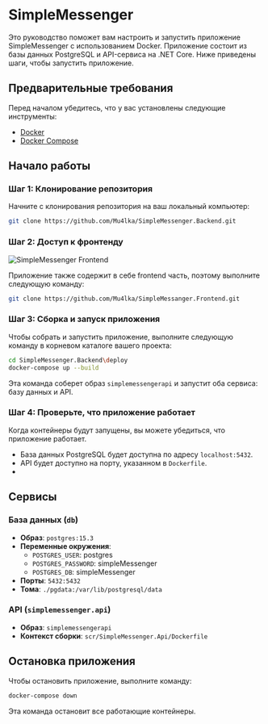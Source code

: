 # SimpleMessenger

Это руководство поможет вам настроить и запустить приложение SimpleMessenger с использованием Docker. Приложение состоит из базы данных PostgreSQL и API-сервиса на .NET Core. Ниже приведены шаги, чтобы запустить приложение.

## Предварительные требования

Перед началом убедитесь, что у вас установлены следующие инструменты:

- [Docker](https://www.docker.com/)
- [Docker Compose](https://docs.docker.com/compose/)

## Начало работы

### Шаг 1: Клонирование репозитория

Начните с клонирования репозитория на ваш локальный компьютер:

```bash
git clone https://github.com/Mu4lka/SimpleMessenger.Backend.git
```

### Шаг 2: Доступ к фронтенду
![SimpleMessenger Frontend](https://github.com/Mu4lka/SimpleMessanger.Frontend/blob/main/simpleMessangerFront.png)

Приложение также содержит в себе frontend часть, поэтому выполните следующую команду:

```bash
git clone https://github.com/Mu4lka/SimpleMessanger.Frontend.git
```

### Шаг 3: Сборка и запуск приложения

Чтобы собрать и запустить приложение, выполните следующую команду в корневом каталоге вашего проекта:

```bash
cd SimpleMessenger.Backend\deploy
docker-compose up --build
```

Эта команда соберет образ `simplemessengerapi` и запустит оба сервиса: базу данных и API.

### Шаг 4: Проверьте, что приложение работает

Когда контейнеры будут запущены, вы можете убедиться, что приложение работает.

- База данных PostgreSQL будет доступна по адресу `localhost:5432`.
- API будет доступно на порту, указанном в `Dockerfile`.
- 
## Сервисы

### База данных (`db`)

- **Образ**: `postgres:15.3`
- **Переменные окружения**:
  - `POSTGRES_USER`: postgres
  - `POSTGRES_PASSWORD`: simpleMessenger
  - `POSTGRES_DB`: simpleMessenger
- **Порты**: `5432:5432`
- **Тома**: `./pgdata:/var/lib/postgresql/data`

### API (`simplemessenger.api`)

- **Образ**: `simplemessengerapi`
- **Контекст сборки**: `scr/SimpleMessenger.Api/Dockerfile`

## Остановка приложения

Чтобы остановить приложение, выполните команду:

```bash
docker-compose down
```

Эта команда остановит все работающие контейнеры.
